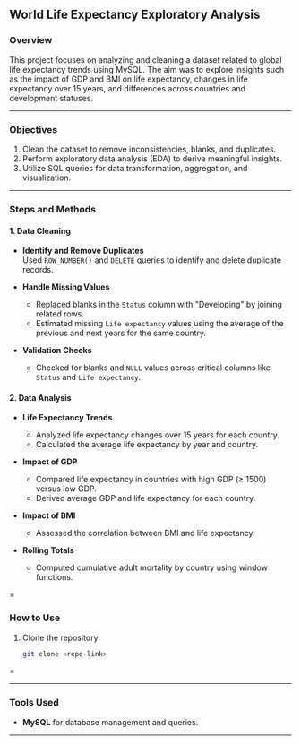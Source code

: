 ## **World Life Expectancy Exploratory Analysis**

### **Overview**
This project focuses on analyzing and cleaning a dataset related to global life expectancy trends using MySQL. The aim was to explore insights such as the impact of GDP and BMI on life expectancy, changes in life expectancy over 15 years, and differences across countries and development statuses.

---

### **Objectives**
1. Clean the dataset to remove inconsistencies, blanks, and duplicates.
2. Perform exploratory data analysis (EDA) to derive meaningful insights.
3. Utilize SQL queries for data transformation, aggregation, and visualization.

---

### **Steps and Methods**
#### **1. Data Cleaning**
- **Identify and Remove Duplicates**  
  Used `ROW_NUMBER()` and `DELETE` queries to identify and delete duplicate records.
  
- **Handle Missing Values**  
  - Replaced blanks in the `Status` column with "Developing" by joining related rows.
  - Estimated missing `Life expectancy` values using the average of the previous and next years for the same country.

- **Validation Checks**  
  - Checked for blanks and `NULL` values across critical columns like `Status` and `Life expectancy`.

#### **2. Data Analysis**
- **Life Expectancy Trends**  
  - Analyzed life expectancy changes over 15 years for each country.  
  - Calculated the average life expectancy by year and country.

- **Impact of GDP**  
  - Compared life expectancy in countries with high GDP (≥ 1500) versus low GDP.  
  - Derived average GDP and life expectancy for each country.

- **Impact of BMI**  
  - Assessed the correlation between BMI and life expectancy.

- **Rolling Totals**  
  - Computed cumulative adult mortality by country using window functions.



=

### **How to Use**
1. Clone the repository:  
   ```bash
   git clone <repo-link>
   ```
=

---

### **Tools Used**
- **MySQL** for database management and queries.


---
